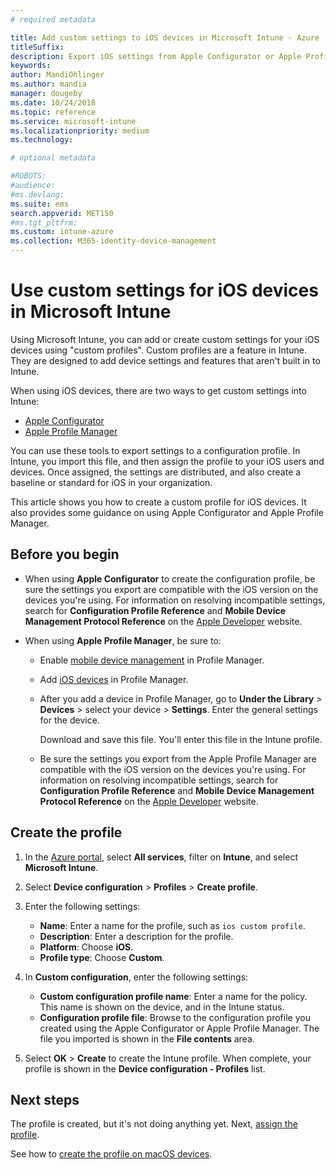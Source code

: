 ```yaml
---
# required metadata

title: Add custom settings to iOS devices in Microsoft Intune - Azure | Microsoft Docs
titleSuffix:
description: Export iOS settings from Apple Configurator or Apple Profile Manager tools, and then import these settings into Microsoft Intune. These settings can create, use, and contorol custom settings and features on iOS devices. This custom profile can then be assigned or distributed to iOS devices in your organization to create a baseline or standard.
keywords:
author: MandiOhlinger
ms.author: mandia
manager: dougeby
ms.date: 10/24/2018
ms.topic: reference
ms.service: microsoft-intune
ms.localizationpriority: medium
ms.technology:

# optional metadata

#ROBOTS:
#audience:
#ms.devlang:
ms.suite: ems
search.appverid: MET150
#ms.tgt_pltfrm:
ms.custom: intune-azure
ms.collection: M365-identity-device-management
---
```


# Use custom settings for iOS devices in Microsoft Intune

Using Microsoft Intune, you can add or create custom settings for your iOS devices using "custom profiles". Custom profiles are a feature in Intune. They are designed to add device settings and features that aren't built in to Intune.

When using iOS devices, there are two ways to get custom settings into Intune:

- [Apple Configurator](https://itunes.apple.com/app/apple-configurator-2/id1037126344?mt=12)
- [Apple Profile Manager](https://support.apple.com/profile-manager)

You can use these tools to export settings to a configuration profile. In Intune, you import this file, and then assign the profile to your iOS users and devices. Once assigned, the settings are distributed, and also create a baseline or standard for iOS in your organization.

This article shows you how to create a custom profile for iOS devices. It also provides some guidance on using Apple Configurator and Apple Profile Manager.

## Before you begin

- When using **Apple Configurator** to create the configuration profile, be sure the settings you export are compatible with the iOS version on the devices you're using. For information on resolving incompatible settings, search for **Configuration Profile Reference** and **Mobile Device Management Protocol Reference** on the [Apple Developer](https://developer.apple.com/) website.

- When using **Apple Profile Manager**, be sure to:

  - Enable [mobile device management](https://help.apple.com/serverapp/mac/5.7/#/apd05B9B761-D390-4A75-9251-E9AD29A61D0C) in Profile Manager.
  - Add [iOS devices](https://help.apple.com/profilemanager/mac/5.7/#/pm9onzap1984) in Profile Manager.
  - After you add a device in Profile Manager, go to **Under the Library** > **Devices** > select your device > **Settings**. Enter the general settings for the device.

    Download and save this file. You'll enter this file in the Intune profile.

  - Be sure the settings you export from the Apple Profile Manager are compatible with the iOS version on the devices you're using. For information on resolving incompatible settings, search for **Configuration Profile Reference** and **Mobile Device Management Protocol Reference** on the [Apple Developer](https://developer.apple.com/) website.

## Create the profile

1. In the [Azure portal](https://portal.azure.com), select **All services**, filter on **Intune**, and select **Microsoft Intune**.
2. Select **Device configuration** > **Profiles** > **Create profile**.
3. Enter the following settings:

    - **Name**: Enter a name for the profile, such as `ios custom profile`.
    - **Description**: Enter a description for the profile.
    - **Platform**: Choose **iOS**.
	- **Profile type**: Choose **Custom**.

4. In **Custom configuration**, enter the following settings:

    - **Custom configuration profile name**: Enter a name for the policy. This name is shown on the device, and in the Intune status.
    - **Configuration profile file**: Browse to the configuration profile you created using the Apple Configurator or Apple Profile Manager. The file you imported is shown in the **File contents** area.

5. Select **OK** > **Create** to create the Intune profile. When complete, your profile is shown in the **Device configuration - Profiles** list.

## Next steps

The profile is created, but it's not doing anything yet. Next, [assign the profile](device-profile-assign.md).

See how to [create the profile on macOS devices](custom-settings-macos.md). 
